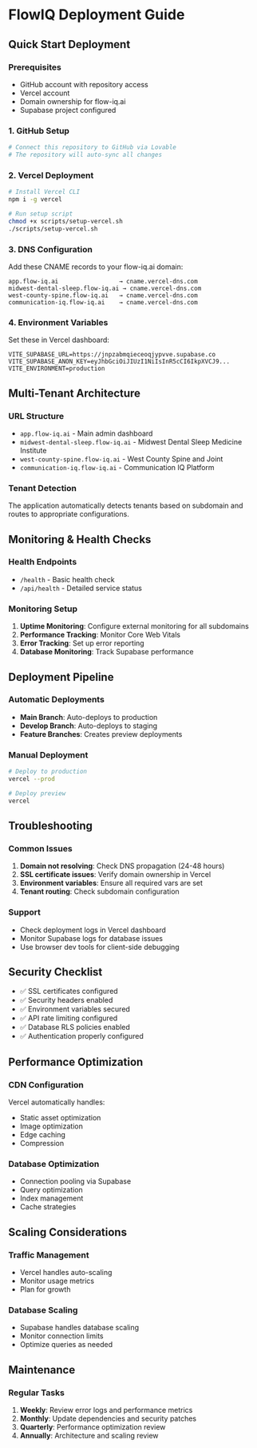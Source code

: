 # FlowIQ Deployment Guide

## Quick Start Deployment

### Prerequisites
- GitHub account with repository access
- Vercel account
- Domain ownership for flow-iq.ai
- Supabase project configured

### 1. GitHub Setup
```bash
# Connect this repository to GitHub via Lovable
# The repository will auto-sync all changes
```

### 2. Vercel Deployment
```bash
# Install Vercel CLI
npm i -g vercel

# Run setup script
chmod +x scripts/setup-vercel.sh
./scripts/setup-vercel.sh
```

### 3. DNS Configuration
Add these CNAME records to your flow-iq.ai domain:

```
app.flow-iq.ai                 → cname.vercel-dns.com
midwest-dental-sleep.flow-iq.ai → cname.vercel-dns.com
west-county-spine.flow-iq.ai   → cname.vercel-dns.com
communication-iq.flow-iq.ai    → cname.vercel-dns.com
```

### 4. Environment Variables
Set these in Vercel dashboard:

```
VITE_SUPABASE_URL=https://jnpzabmqieceoqjypvve.supabase.co
VITE_SUPABASE_ANON_KEY=eyJhbGciOiJIUzI1NiIsInR5cCI6IkpXVCJ9...
VITE_ENVIRONMENT=production
```

## Multi-Tenant Architecture

### URL Structure
- `app.flow-iq.ai` - Main admin dashboard
- `midwest-dental-sleep.flow-iq.ai` - Midwest Dental Sleep Medicine Institute
- `west-county-spine.flow-iq.ai` - West County Spine and Joint
- `communication-iq.flow-iq.ai` - Communication IQ Platform

### Tenant Detection
The application automatically detects tenants based on subdomain and routes to appropriate configurations.

## Monitoring & Health Checks

### Health Endpoints
- `/health` - Basic health check
- `/api/health` - Detailed service status

### Monitoring Setup
1. **Uptime Monitoring**: Configure external monitoring for all subdomains
2. **Performance Tracking**: Monitor Core Web Vitals
3. **Error Tracking**: Set up error reporting
4. **Database Monitoring**: Track Supabase performance

## Deployment Pipeline

### Automatic Deployments
- **Main Branch**: Auto-deploys to production
- **Develop Branch**: Auto-deploys to staging
- **Feature Branches**: Creates preview deployments

### Manual Deployment
```bash
# Deploy to production
vercel --prod

# Deploy preview
vercel
```

## Troubleshooting

### Common Issues
1. **Domain not resolving**: Check DNS propagation (24-48 hours)
2. **SSL certificate issues**: Verify domain ownership in Vercel
3. **Environment variables**: Ensure all required vars are set
4. **Tenant routing**: Check subdomain configuration

### Support
- Check deployment logs in Vercel dashboard
- Monitor Supabase logs for database issues
- Use browser dev tools for client-side debugging

## Security Checklist

- ✅ SSL certificates configured
- ✅ Security headers enabled
- ✅ Environment variables secured
- ✅ API rate limiting configured
- ✅ Database RLS policies enabled
- ✅ Authentication properly configured

## Performance Optimization

### CDN Configuration
Vercel automatically handles:
- Static asset optimization
- Image optimization
- Edge caching
- Compression

### Database Optimization
- Connection pooling via Supabase
- Query optimization
- Index management
- Cache strategies

## Scaling Considerations

### Traffic Management
- Vercel handles auto-scaling
- Monitor usage metrics
- Plan for growth

### Database Scaling
- Supabase handles database scaling
- Monitor connection limits
- Optimize queries as needed

## Maintenance

### Regular Tasks
1. **Weekly**: Review error logs and performance metrics
2. **Monthly**: Update dependencies and security patches
3. **Quarterly**: Performance optimization review
4. **Annually**: Architecture and scaling review